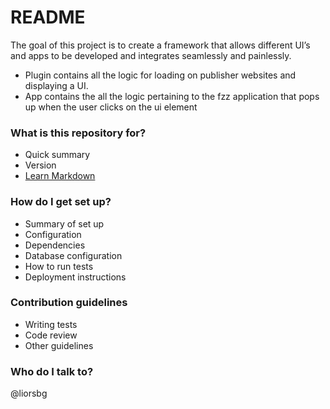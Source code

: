 # README #

The goal of this project is to create a framework that allows different UI’s and apps to be developed and integrates seamlessly and painlessly.

* Plugin contains all the logic for loading on publisher websites and displaying a UI.
* App contains the all the logic pertaining to the fzz application that pops up when the user clicks on the ui element

### What is this repository for? ###

* Quick summary
* Version
* [Learn Markdown](https://bitbucket.org/tutorials/markdowndemo)

### How do I get set up? ###

* Summary of set up
* Configuration
* Dependencies
* Database configuration
* How to run tests
* Deployment instructions

### Contribution guidelines ###

* Writing tests
* Code review
* Other guidelines

### Who do I talk to? ###
@liorsbg
